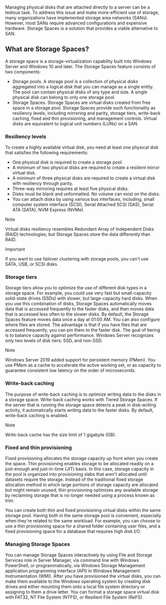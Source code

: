 Managing physical disks that are attached directly to a server can be a tedious task. To address this issue and make more-efficient use of storage, many organizations have implemented storage area networks (SANs). However, most SANs require advanced configurations and expensive hardware. Storage Spaces is a solution that provides a viable alternative to SAN.

## What are Storage Spaces?

A storage space is a storage-virtualization capability built into Windows Server and Windows 10 and later. The Storage Spaces feature consists of two components:

- Storage pools. A storage pool is a collection of physical disks aggregated into a logical disk that you can manage as a single entity. The pool can contain physical disks of any type and size. A single physical disk can belong to only one storage pool.
- Storage Spaces. Storage Spaces are virtual disks created from free space in a storage pool. Storage Spaces provide such functionality as resiliency levels, including mirroring and parity, storage tiers, write-back caching, fixed and thin provisioning, and management controls. Virtual disks are equivalent to logical unit numbers (LUNs) on a SAN.

### Resiliency levels

To create a highly available virtual disk, you need at least one physical disk that satisfies the following requirements:

- One physical disk is required to create a storage pool.
- A minimum of two physical disks are required to create a resilient mirror virtual disk.
- A minimum of three physical disks are required to create a virtual disk with resiliency through parity.
- Three-way mirroring requires at least five physical disks.
- Disks must be blank and unformatted. No volume can exist on the disks.
- You can attach disks by using various bus interfaces, including, small computer system interface (SCSI), Serial Attached SCSI (SAS), Serial ATA (SATA), NVM Express (NVMe).

> [!NOTE]
> Virtual disks resiliency resembles Redundant Array of Independent Disks (RAID) technologies, but Storage Spaces store the data differently than RAID.

> [!IMPORTANT]
> If you want to use failover clustering with storage pools, you can't use SATA, USB, or SCSI disks.

### Storage tiers

Storage tiers allow you to optimize the use of different disk types in a storage space. For example, you could use very fast but small-capacity solid-state drives (SSDs) with slower, but large-capacity hard disks. When you use this combination of disks, Storage Spaces automatically moves data that is accessed frequently to the faster disks, and then moves data that is accessed less often to the slower disks. By default, the Storage Spaces feature moves data once a day at 01:00 AM. You can also configure where files are stored. The advantage is that if you have files that are accessed frequently, you can pin them to the faster disk. The goal of tiering is to balance capacity against performance. Windows Server recognizes only two levels of disk tiers: SSD, and non-SSD.

> [!NOTE]
> Windows Server 2019 added support for persistent memory (PMem). You use PMem as a cache to accelerate the active working set, or as capacity to guarantee consistent low latency on the order of microseconds.

### Write-back caching

The purpose of write-back caching is to optimize writing data to the disks in a storage space. Write-back caching works with Tiered Storage Spaces. If the server that is running the storage space detects a peak in disk-writing activity, it automatically starts writing data to the faster disks. By default, write-back caching is enabled.

> [!NOTE]
> Write-back cache has the size limit of 1 gigabyte (GB).

### Fixed and thin provisioning

Fixed provisioning allocates the storage capacity up front when you create the space. Thin provisioning enables storage to be allocated readily on a just-enough and just-in-time (JIT) basis. In this case, storage capacity in the pool is organized into provisioning slabs that aren't allocated until datasets require the storage. Instead of the traditional fixed storage allocation method in which large portions of storage capacity are allocated but might remain unused, thin provisioning optimizes any available storage by reclaiming storage that is no longer needed using a process known as trim.

You can create both thin and fixed provisioning virtual disks within the same storage pool. Having both in the same storage pool is convenient, especially when they're related to the same workload. For example, you can choose to use a thin provisioning space for a shared folder containing user files, and a fixed provisioning space for a database that requires high disk I/O.

### Managing Storage Spaces

You can manage Storage Spaces interactively by using File and Storage Services role in Server Manager, via command line with Windows PowerShell, or programmatically, via Windows Storage Management application programming interface (API) in Windows Management Instrumentation (WMI). After you have provisioned the virtual disks, you can make them available to the Windows operating system by creating disk drives and either mounting them onto a local file system directory or assigning to them a drive letter. You can format a storage space virtual disk with FAT32, NT File System (NTFS), or Resilient File System (ReFS).
